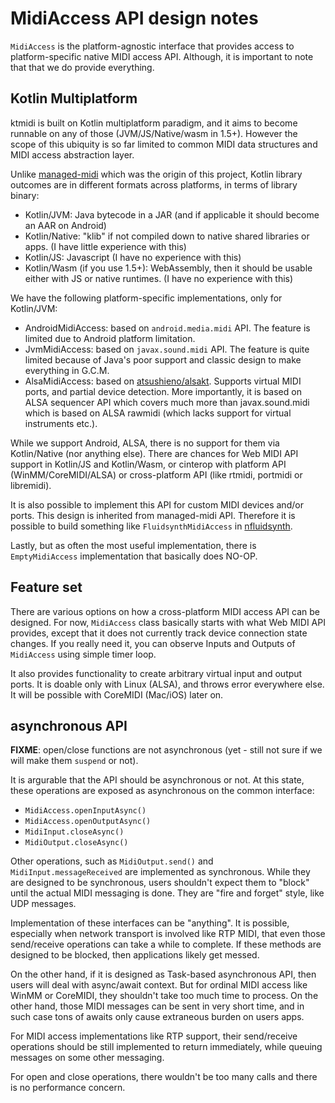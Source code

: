 # MidiAccess API design notes

`MidiAccess` is the platform-agnostic interface that provides access to platform-specific native MIDI access API. Although, it is important to note that that we do provide everything.

## Kotlin Multiplatform

ktmidi is built on Kotlin multiplatform paradigm, and it aims to become runnable on any of those (JVM/JS/Native/wasm in 1.5+). However the scope of this ubiquity is so far limited to common MIDI data structures and MIDI access abstraction layer.

Unlike [managed-midi](https://github.com/atsushieno/managed-midi) which was the origin of this project, Kotlin library outcomes are in different formats across platforms, in terms of library binary:

- Kotlin/JVM: Java bytecode in a JAR (and if applicable it should become an AAR on Android)
- Kotlin/Native: "klib" if not compiled down to native shared libraries or apps. (I have little experience with this)
- Kotlin/JS: Javascript (I have no experience with this)
- Kotlin/Wasm (if you use 1.5+): WebAssembly, then it should be usable either with JS or native runtimes. (I have no experience with this)

We have the following platform-specific implementations, only for Kotlin/JVM:

- AndroidMidiAccess: based on `android.media.midi` API. The feature is limited due to Android platform limitation.
- JvmMidiAccess: based on `javax.sound.midi` API. The feature is quite limited because of Java's poor support and classic design to make everything in G.C.M.
- AlsaMidiAccess: based on [atsushieno/alsakt](https://github.com/atsushieno/alsakt). Supports virtual MIDI ports, and partial device detection. More importantly, it is based on ALSA sequencer API which covers much more than javax.sound.midi which is based on ALSA rawmidi (which lacks support for virtual instruments etc.).

While we support Android, ALSA, there is no support for them via Kotlin/Native (nor anything else). There are chances for Web MIDI API support in Kotlin/JS and Kotlin/Wasm, or cinterop with platform API (WinMM/CoreMIDI/ALSA) or cross-platform API (like rtmidi, portmidi or libremidi).

It is also possible to implement this API for custom MIDI devices and/or
ports. This design is inherited from managed-midi API.
Therefore it is possible to build something like `FluidsynthMidiAccess` in [nfluidsynth](https://github.com/atsushieno/nfluidsynth).

Lastly, but as often the most useful implementation, there is `EmptyMidiAccess` implementation that basically does NO-OP.

## Feature set

There are various options on how a cross-platform MIDI access API can be designed.
For now, `MidiAccess` class basically starts with what Web MIDI API provides, except that it does not currently track device connection state changes.
If you really need it, you can observe Inputs and Outputs of `MidiAccess` using simple timer loop.

It also provides functionality to create arbitrary virtual input and output ports. It is doable only with Linux (ALSA), and throws error everywhere else. It will be possible with CoreMIDI (Mac/iOS) later on.


## asynchronous API

**FIXME**: open/close functions are not asynchronous (yet - still not sure if we will make them `suspend` or not).

It is argurable that the API should be asynchronous or not. At this state, these operations are exposed as asynchronous on the common interface:

- `MidiAccess.openInputAsync()`
- `MidiAccess.openOutputAsync()`
- `MidiInput.closeAsync()`
- `MidiOutput.closeAsync()`

Other operations, such as `MidiOutput.send()` and `MidiInput.messageReceived` are implemented as synchronous.
While they are designed to be synchronous, users shouldn't expect them to "block" until the actual MIDI messaging is done.
They are "fire and forget" style, like UDP messages.

Implementation of these interfaces can be "anything". It is possible, especially when network transport is involved like RTP MIDI, that even those send/receive operations can take a while to complete.
If these methods are designed to be blocked, then applications likely get messed.

On the other hand, if it is designed as Task-based asynchronous API, then users will deal with async/await context.
But for ordinal MIDI access like WinMM or CoreMIDI, they shouldn't take too much time to process. On the other hand, those MIDI messages can be sent in very short time, and in such case tons of awaits only cause extraneous burden on users apps.

For MIDI access implementations like RTP support, their send/receive operations should be still implemented to return immediately, while queuing messages on some other messaging.

For open and close operations, there wouldn't be too many calls and there is no performance concern.
